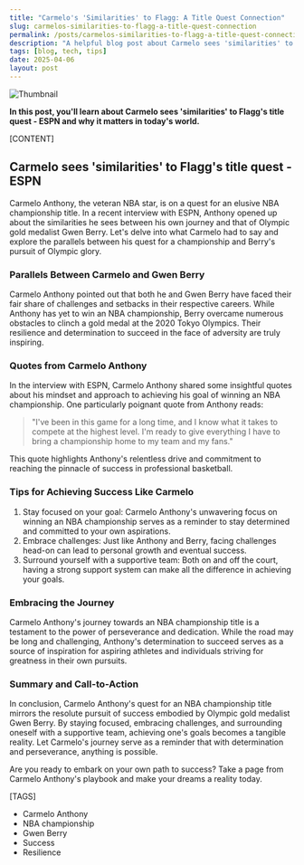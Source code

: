 ```yaml
---
title: "Carmelo's 'Similarities' to Flagg: A Title Quest Connection"
slug: carmelos-similarities-to-flagg-a-title-quest-connection
permalink: /posts/carmelos-similarities-to-flagg-a-title-quest-connection/
description: "A helpful blog post about Carmelo sees 'similarities' to Flagg's title quest - ESPN"
tags: [blog, tech, tips]
date: 2025-04-06
layout: post
---
```


![Thumbnail](https://oaidalleapiprodscus.blob.core.windows.net/private/org-B8Uwqa0SS60raCobmQHn96R5/user-V1V0E1n8qLYsxie27FTkjZHa/img-bRjeIc454ACv6EvvsaZOz8su.png?st=2025-04-06T22%3A13%3A00Z&se=2025-04-07T00%3A13%3A00Z&sp=r&sv=2024-08-04&sr=b&rscd=inline&rsct=image/png&skoid=d505667d-d6c1-4a0a-bac7-5c84a87759f8&sktid=a48cca56-e6da-484e-a814-9c849652bcb3&skt=2025-04-06T21%3A13%3A37Z&ske=2025-04-07T21%3A13%3A37Z&sks=b&skv=2024-08-04&sig=uYzLZN6aLqHLnVZ0gK4JEMNU131sXwS9ZYvNqcLRBhU%3D)

**In this post, you'll learn about Carmelo sees 'similarities' to Flagg's title quest - ESPN and why it matters in today's world.**

[CONTENT]
## Carmelo sees 'similarities' to Flagg's title quest - ESPN

Carmelo Anthony, the veteran NBA star, is on a quest for an elusive NBA championship title. In a recent interview with ESPN, Anthony opened up about the similarities he sees between his own journey and that of Olympic gold medalist Gwen Berry. Let's delve into what Carmelo had to say and explore the parallels between his quest for a championship and Berry's pursuit of Olympic glory.

### Parallels Between Carmelo and Gwen Berry

Carmelo Anthony pointed out that both he and Gwen Berry have faced their fair share of challenges and setbacks in their respective careers. While Anthony has yet to win an NBA championship, Berry overcame numerous obstacles to clinch a gold medal at the 2020 Tokyo Olympics. Their resilience and determination to succeed in the face of adversity are truly inspiring.

### Quotes from Carmelo Anthony

In the interview with ESPN, Carmelo Anthony shared some insightful quotes about his mindset and approach to achieving his goal of winning an NBA championship. One particularly poignant quote from Anthony reads:

> "I've been in this game for a long time, and I know what it takes to compete at the highest level. I'm ready to give everything I have to bring a championship home to my team and my fans."

This quote highlights Anthony's relentless drive and commitment to reaching the pinnacle of success in professional basketball.

### Tips for Achieving Success Like Carmelo

1. Stay focused on your goal: Carmelo Anthony's unwavering focus on winning an NBA championship serves as a reminder to stay determined and committed to your own aspirations.
2. Embrace challenges: Just like Anthony and Berry, facing challenges head-on can lead to personal growth and eventual success.
3. Surround yourself with a supportive team: Both on and off the court, having a strong support system can make all the difference in achieving your goals.

### Embracing the Journey

Carmelo Anthony's journey towards an NBA championship title is a testament to the power of perseverance and dedication. While the road may be long and challenging, Anthony's determination to succeed serves as a source of inspiration for aspiring athletes and individuals striving for greatness in their own pursuits.

### Summary and Call-to-Action

In conclusion, Carmelo Anthony's quest for an NBA championship title mirrors the resolute pursuit of success embodied by Olympic gold medalist Gwen Berry. By staying focused, embracing challenges, and surrounding oneself with a supportive team, achieving one's goals becomes a tangible reality. Let Carmelo's journey serve as a reminder that with determination and perseverance, anything is possible.

Are you ready to embark on your own path to success? Take a page from Carmelo Anthony's playbook and make your dreams a reality today.

[TAGS]
- Carmelo Anthony
- NBA championship
- Gwen Berry
- Success
- Resilience
